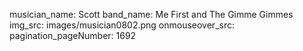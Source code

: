 musician_name: Scott
band_name: Me First and The Gimme Gimmes
img_src: images/musician0802.png
onmouseover_src: 
pagination_pageNumber: 1692
